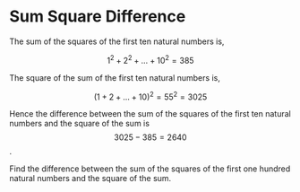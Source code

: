 # Sum Square Difference

The sum of the squares of the first ten natural numbers is,

$$
1^2 + 2^2 + \dots + 10^2 = 385
$$

The square of the sum of the first ten natural numbers is,

$$
(1 + 2 + \dots + 10)^2 = 55^2 = 3025
$$

Hence the difference between the sum of the squares of the first ten natural numbers and the square of the sum is 
$$
3025 - 385 = 2640
$$
.

Find the difference between the sum of the squares of the first one hundred natural numbers and the square of the sum.